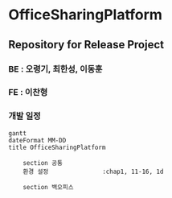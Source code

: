 # OfficeSharingPlatform

## Repository for Release Project

### BE : 오령기, 최한성, 이동훈

### FE : 이찬형

### 개발 일정

```mermaid
gantt
dateFormat MM-DD
title OfficeSharingPlatform

    section 공통
    환경 설정               :chap1, 11-16, 1d

    section 백오피스

```